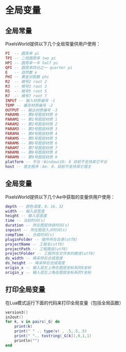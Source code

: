 # 全局变量

## 全局常量

PixelsWorld提供以下几个全局常量供用户使用：


```lua:const.lua
PI  -- 圆周率 pi
TPI -- 二倍圆周率 two pi
HPI -- 圆周率一半 half pi
QPI -- 圆周率四分之一 quarter pi
E   -- 自然数 e
PHI -- 黄金分割数 phi
R2  -- 根号2 root 2
R3  -- 根号3 root 3
R5  -- 根号5 root 5
R7  -- 根号7 root 7
INPUT -- 输入材质编号 -1
TEMP -- 缓存材质编号 -2
OUTPUT -- 输出材质编号 -3
PARAM0 -- 第0号图层材质 0
PARAM1 -- 第1号图层材质 1
PARAM2 -- 第2号图层材质 2
PARAM3 -- 第3号图层材质 3
PARAM4 -- 第4号图层材质 4
PARAM5 -- 第5号图层材质 5
PARAM6 -- 第6号图层材质 6
PARAM7 -- 第7号图层材质 7
PARAM8 -- 第8号图层材质 8
PARAM9 -- 第9号图层材质 9
platform -- 平台：Windows10: 0 目前不支持其它平台
host -- 宿主程序：Ae: 0，目前不支持其它宿主
```

## 全局变量

PixelsWorld提供以下几个Ae中获取的变量供用户使用：

```lua:globalvars.lua
depth -- 颜色深度，8，16，32
width -- 输入层宽度
height -- 输入层高度
time -- 当前时间(s)
duration -- 所在图层持续时间(s)
inpoint -- 所在图层入点时间(s)
compTime -- 合成时间(s)
pluginFolder -- 插件所在目录(utf8)
projectName -- 工程名(utf8)
projectPath -- 工程路径(utf8)
projectFolder -- 工程所在文件夹的路径(utf8)
ds_width -- 降采样后合成宽度
ds_height -- 降采样后合成高度
origin_x -- 输入层左上角在图层坐标系的X坐标
origin_y -- 输入层左上角在图层坐标系的Y坐标
```

## 打印全局变量

在Lua模式运行下面的代码来打印全局变量（包括全局函数）


```lua:printGlobals.lua
version3()
in2out()
for k, v in pairs(_G) do
    print(k)
    print(" " .. type(v) , .5,.5,.5)
    print(" ".. tostring(_G[k]),0,1,1)
    println("")
end
```